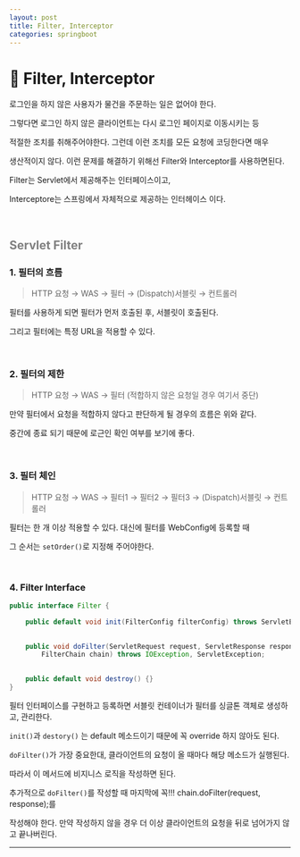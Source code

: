 ```yaml
---
layout: post
title: Filter, Interceptor
categories: springboot
---
```


# 🔎  Filter, Interceptor

로그인을 하지 않은 사용자가 물건을 주문하는 일은 없어야 한다.

그렇다면 로그인 하지 않은 클라이언트는 다시 로그인 페이지로 이동시키는 등

적절한 조치를 취해주어야한다. 그런데 이런 조치를 모든 요청에 코딩한다면 매우

생산적이지 않다. 이런 문제를 해결하기 위해선 Filter와 Interceptor를 사용하면된다.

Filter는 Servlet에서 제공해주는 인터페이스이고, 

Interceptore는 스프링에서 자체적으로 제공하는 인터헤이스 이다.

<br>

## <span style="color:gray">Servlet Filter</span>

### 1. 필터의 흐름

> HTTP 요청 → WAS → 필터 → (Dispatch)서블릿 → 컨트롤러

필터를 사용하게 되면 필터가 먼저 호출된 후, 서블릿이 호출된다.

그리고 필터에는 특정 URL을 적용할 수 있다.

<br>

### 2. 필터의 제한

> HTTP 요청 → WAS → 필터 (적합하지 않은 요청일 경우 여기서 중단)

만약 필터에서 요청을 적합하지 않다고 판단하게 될 경우의 흐름은 위와 같다.

중간에 종료 되기 때문에 로근인 확인 여부를 보기에 좋다.

<br>

### 3. 필터 체인

> HTTP 요청 → WAS → 필터1 → 필터2 → 필터3 →  (Dispatch)서블릿 → 컨트롤러

필터는 한 개 이상 적용할 수 있다. 대신에 필터를 WebConfig에 등록할 때

그 순서는 `setOrder()`로 지정해 주어야한다.

<br>

### 4. Filter Interface

```java
public interface Filter {

    public default void init(FilterConfig filterConfig) throws ServletException {}

    
    public void doFilter(ServletRequest request, ServletResponse response,
        FilterChain chain) throws IOException, ServletException;

    
	public default void destroy() {}
}
```

필터 인터페이스를 구현하고 등록하면 서블릿 컨테이너가 필터를 싱글톤 객체로 생성하고, 관리한다.

`init()`과 `destory()` 는 default 메소드이기 때문에 꼭 override 하지 않아도 된다.

`doFilter()`가 가장 중요한대, 클라이언트의 요청이 올 때마다 해당 메소드가 실행된다.

따라서 이 메서드에 비지니스 로직을 작성하면 된다.

추가적으로 `doFilter()`를 작성할 때 마지막에 꼭!!! chain.doFilter(request, response);를 

작성해야 한다. 만약 작성하지 않을 경우 더 이상 클라이언트의 요청을 뒤로 넘어가지 않고 끝나버린다.

---